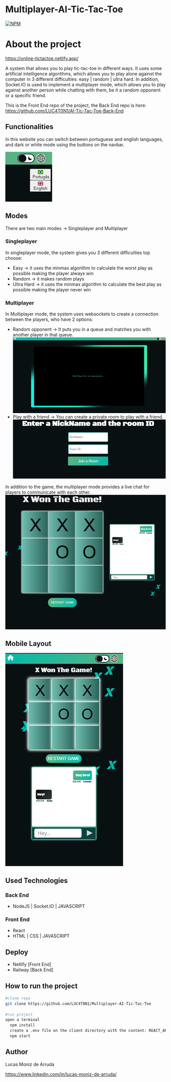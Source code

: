 # Multiplayer-AI-Tic-Tac-Toe
[![NPM](https://img.shields.io/npm/l/react)](https://github.com/LUC4T0N1/Multiplayer-AI-Tic-Tac-Toe/blob/main/LICENCE)

# About the project
https://online-tictactoe.netlify.app/

A system that allows you to play tic-tac-toe in different ways.
It uses some artificial intelligence algorithms, which allows you to play alone against the computer in 3 different difficulties: easy | random | ultra hard.
In addition, Socket.IO is used to implement a multiplayer mode, which allows you to play against another person while chatting with them, be it a random opponent or a specific friend.

This is the Front End repo of the project, the Back End repo is here: https://github.com/LUC4T0N1/AI-Tic-Tac-Toe-Back-End

## Functionalities
In this website you can switch between portuguese and english languages, and dark or white mode using the buttons on the navbar.

![Navbar](https://github.com/LUC4T0N1/projects-prints/raw/master/tic-tac-toe/switch.PNG)

## Modes
There are two main modes -> Singleplayer and Multiplayer

### Singleplayer
In singleplayer mode, the system gives you 3 different difficulties top choose:
- Easy -> it uses the minmax algorithm to calculate the worst play as possible making the player always win
- Random -> it makes random plays
- Ultra Hard -> it uses the minmax algorithm to calculate the best play as possible making the player never win

### Multiplayer
In Multiplayer mode, the system uses websockets to create a connection between the players, who have 2 options:
- Random opponent -> It puts you in a queue and matches you with another player in that queue.
![Queue](https://github.com/LUC4T0N1/projects-prints/raw/master/tic-tac-toe/Queue.png)
- Play with a friend -> You can create a private room to play with a friend.
![CustomRoom](https://github.com/LUC4T0N1/projects-prints/raw/master/tic-tac-toe/CustomRoom.png)

In addition to the game, the multiplayer mode provides a live chat for players to communicate with each other.
![CustomRoom](https://github.com/LUC4T0N1/projects-prints/raw/master/tic-tac-toe/Game.png)

## Mobile Layout
![Mobile](https://github.com/LUC4T0N1/projects-prints/raw/master/tic-tac-toe/mobile.PNG)


## Used Technologies

### Back End

- NodeJS | Socket.IO | JAVASCRIPT

### Front End

- React
- HTML | CSS | JAVASCRIPT

## Deploy
- Netlify [Front End]
- Railway [Back End]

## How to run the project
```bash
#clone repo
git clone https://github.com/LUC4T0N1/Multiplayer-AI-Tic-Tac-Toe

#run project
open a terminal
  npm install
  create a .env file on the client directory with the content: REACT_APP_SERVER_URL=[url to the back end]
  npm start
```

## Author

Lucas Moniz de Arruda

https://www.linkedin.com/in/lucas-moniz-de-arruda/
